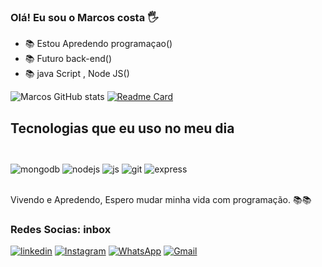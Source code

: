 
### Olá! Eu sou o Marcos costa 🖐️

- 📚 Estou Apredendo programaçao()<br/>
- 📚 Futuro back-end()<br/>
- 📚 java Script , Node JS()<br/>

![Marcos GitHub stats](https://github-readme-stats.vercel.app/api?username=mrcoscosta&show_icons=true&theme=dracula)
[![Readme Card](https://github-readme-stats.vercel.app/api/pin/?username=mrcoscosta&repo=github-readme-stats)](https://github.com/mrcoscosta/github-readme-stats)


## Tecnologias que eu uso no meu dia <div style="display: inline_block"><br/>
<div style="display: inline_block">
  <img align="center" alt="mongodb" src="https://img.shields.io/badge/MongoDB-4EA94B?style=for-the-badge&logo=mongodb&logoColor=white" />
  <img align="center" alt="nodejs" src="https://img.shields.io/badge/Node.js-43853D?style=for-the-badge&logo=node.js&logoColor=white" />
  <img align="center" alt="js" src="https://img.shields.io/badge/JavaScript-F7DF1E?style=for-the-badge&logo=javascript&logoColor=black" />
  <img align="center" alt="git" src="https://img.shields.io/badge/GIT-E44C30?style=for-the-badge&logo=git&logoColor=white" />
  <img align="center" alt="express" src="https://img.shields.io/badge/Express.js-404D59?style=for-the-badge" /><br/><br/>
  

Vivendo e Apredendo, Espero mudar minha vida com programação. 📚📚
### Redes Socias: inbox
 [![linkedin](https://img.shields.io/badge/LinkedIn-0077B5?style=for-the-badge&logo=linkedin&logoColor=white)](https://www.linkedin.com/marcos-costa-42431823a)
 [![Instagram](https://img.shields.io/badge/Instagram-E4405F?style=for-the-badge&logo=instagram&logoColor=white)](https://www.instagram.com/mrcosants/)
 [![WhatsApp](https://img.shields.io/badge/WhatsApp-25D366?style=for-the-badge&logo=whatsapp&logoColor=white)](http://api.whatsapp.com/send?1=pt_BR&phone=5598985460842)
 [![Gmail](https://img.shields.io/badge/Gmail-D14836?style=for-the-badge&logo=gmail&logoColor=white)]()
